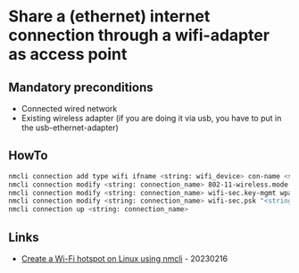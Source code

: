 # Share a (ethernet) internet connection through a wifi-adapter as access point

## Mandatory preconditions

* Connected wired network
* Existing wireless adapter (if you are doing it via usb, you have to put in the usb-ethernet-adapter)

## HowTo

```bash
nmcli connection add type wifi ifname <string: wifi_device> con-name <string: connection_name> autoconnect yes ssid <string: ssid>
nmcli connection modify <string: connection_name> 802-11-wireless.mode ap 802-11-wireless.band bg ipv4.method shared
nmcli connection modify <string: connection_name> wifi-sec.key-mgmt wpa-psk
nmcli connection modify <string: connection_name> wifi-sec.psk "<string: password with [0-9][a-zA-Z] and special characters"
nmcli connection up <string: connection_name>
```

## Links

* [Create a Wi-Fi hotspot on Linux using nmcli](https://gist.github.com/narate/d3f001c97e1c981a59f94cd76f041140) - 20230216

